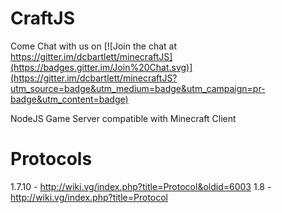 # CraftJS

Come Chat with us on [![Join the chat at https://gitter.im/dcbartlett/minecraftJS](https://badges.gitter.im/Join%20Chat.svg)](https://gitter.im/dcbartlett/minecraftJS?utm_source=badge&utm_medium=badge&utm_campaign=pr-badge&utm_content=badge)

NodeJS Game Server compatible with Minecraft Client


# Protocols

1.7.10 - http://wiki.vg/index.php?title=Protocol&oldid=6003
1.8 - http://wiki.vg/index.php?title=Protocol
